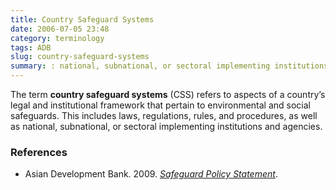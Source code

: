 ```yaml
---
title: Country Safeguard Systems
date: 2006-07-05 23:48
category: terminology
tags: ADB
slug: country-safeguard-systems
summary: : national, subnational, or sectoral implementing institutions and relevant laws, regulations, rules, and procedures that pertain to the policy areas of environmental and social safeguards
---
```



The term **country safeguard systems** (CSS) refers to aspects of a country’s legal and institutional framework that pertain to environmental and social safeguards. This includes laws, regulations, rules, and procedures, as well as  national, subnational, or sectoral implementing institutions and agencies.


### References

* Asian Development Bank. 2009. *[Safeguard Policy Statement](http://www.adb.org/sites/default/files/institutional-document/32056/safeguard-policy-statement-june2009.pdf)*.
